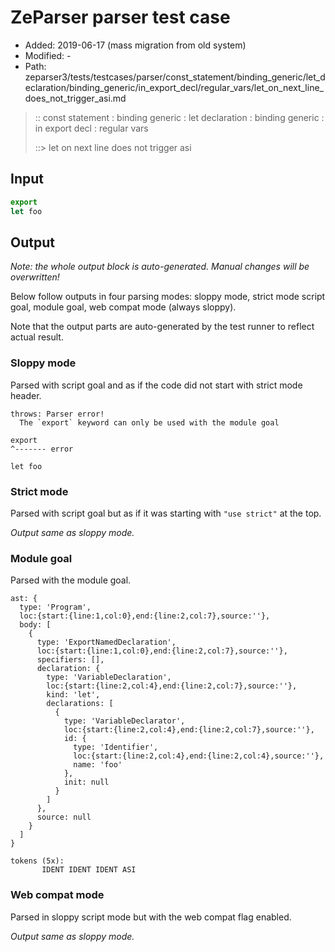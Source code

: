 # ZeParser parser test case

- Added: 2019-06-17 (mass migration from old system)
- Modified: -
- Path: zeparser3/tests/testcases/parser/const_statement/binding_generic/let_declaration/binding_generic/in_export_decl/regular_vars/let_on_next_line_does_not_trigger_asi.md

> :: const statement : binding generic : let declaration : binding generic : in export decl : regular vars
>
> ::> let on next line does not trigger asi

## Input

`````js
export
let foo
`````

## Output

_Note: the whole output block is auto-generated. Manual changes will be overwritten!_

Below follow outputs in four parsing modes: sloppy mode, strict mode script goal, module goal, web compat mode (always sloppy).

Note that the output parts are auto-generated by the test runner to reflect actual result.

### Sloppy mode

Parsed with script goal and as if the code did not start with strict mode header.

`````
throws: Parser error!
  The `export` keyword can only be used with the module goal

export
^------- error

let foo
`````

### Strict mode

Parsed with script goal but as if it was starting with `"use strict"` at the top.

_Output same as sloppy mode._

### Module goal

Parsed with the module goal.

`````
ast: {
  type: 'Program',
  loc:{start:{line:1,col:0},end:{line:2,col:7},source:''},
  body: [
    {
      type: 'ExportNamedDeclaration',
      loc:{start:{line:1,col:0},end:{line:2,col:7},source:''},
      specifiers: [],
      declaration: {
        type: 'VariableDeclaration',
        loc:{start:{line:2,col:4},end:{line:2,col:7},source:''},
        kind: 'let',
        declarations: [
          {
            type: 'VariableDeclarator',
            loc:{start:{line:2,col:4},end:{line:2,col:7},source:''},
            id: {
              type: 'Identifier',
              loc:{start:{line:2,col:4},end:{line:2,col:4},source:''},
              name: 'foo'
            },
            init: null
          }
        ]
      },
      source: null
    }
  ]
}

tokens (5x):
       IDENT IDENT IDENT ASI
`````


### Web compat mode

Parsed in sloppy script mode but with the web compat flag enabled.

_Output same as sloppy mode._
